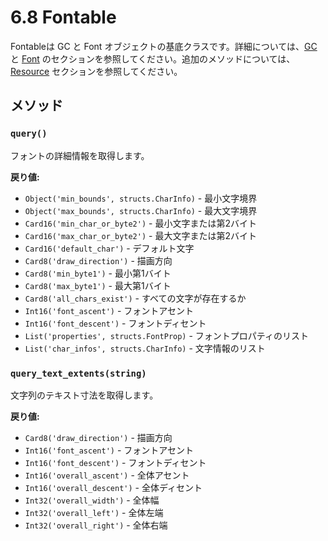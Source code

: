 # 6.8 Fontable

Fontableは GC と Font オブジェクトの基底クラスです。詳細については、[GC](06-9_GC.md) と [Font](06-10_Font.md) のセクションを参照してください。追加のメソッドについては、[Resource](06-2_Resource.md) セクションを参照してください。

## メソッド

### `query()`
フォントの詳細情報を取得します。

**戻り値:**
- `Object('min_bounds', structs.CharInfo)` - 最小文字境界
- `Object('max_bounds', structs.CharInfo)` - 最大文字境界
- `Card16('min_char_or_byte2')` - 最小文字または第2バイト
- `Card16('max_char_or_byte2')` - 最大文字または第2バイト
- `Card16('default_char')` - デフォルト文字
- `Card8('draw_direction')` - 描画方向
- `Card8('min_byte1')` - 最小第1バイト
- `Card8('max_byte1')` - 最大第1バイト
- `Card8('all_chars_exist')` - すべての文字が存在するか
- `Int16('font_ascent')` - フォントアセント
- `Int16('font_descent')` - フォントディセント
- `List('properties', structs.FontProp)` - フォントプロパティのリスト
- `List('char_infos', structs.CharInfo)` - 文字情報のリスト

### `query_text_extents(string)`
文字列のテキスト寸法を取得します。

**戻り値:**
- `Card8('draw_direction')` - 描画方向
- `Int16('font_ascent')` - フォントアセント
- `Int16('font_descent')` - フォントディセント
- `Int16('overall_ascent')` - 全体アセント
- `Int16('overall_descent')` - 全体ディセント
- `Int32('overall_width')` - 全体幅
- `Int32('overall_left')` - 全体左端
- `Int32('overall_right')` - 全体右端